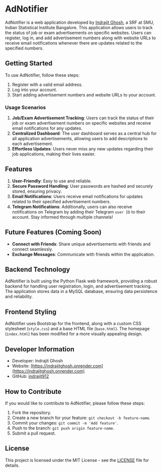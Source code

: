 # AdNotifier

AdNotifier is a web application developed by [Indrajit Ghosh](https://indrajitghosh.onrender.com), a SRF at SMU, Indian Statistical Institute Bangalore. This application allows users to track the status of job or exam advertisements on specific websites. Users can register, log in, and add advertisement numbers along with website URLs to receive email notifications whenever there are updates related to the specified numbers.

## Getting Started

To use AdNotifier, follow these steps:

1. Register with a valid email address.
2. Log into your account.
3. Start adding advertisement numbers and website URLs to your account.

### Usage Scenarios

1. **Job/Exam Advertisement Tracking**: Users can track the status of their job or exam advertisement numbers on specific websites and receive email notifications for any updates.
2. **Centralized Dashboard**: The user dashboard serves as a central hub for all application advertisements, allowing users to add descriptions to each advertisement.
3. **Effortless Updates**: Users never miss any new updates regarding their job applications, making their lives easier.

## Features

1. **User-Friendly**: Easy to use and reliable.
2. **Secure Password Handling**: User passwords are hashed and securely stored, ensuring privacy.
3. **Email Notifications**: Users receive email notifications for updates related to their specified advertisement numbers.
4. **Telegram Notifications**: Additionally, users can also receive notifications on Telegram by adding their Telegram `user ID` to their account. Stay informed through multiple channels!

## Future Features (Coming Soon)

- **Connect with Friends**: Share unique advertisements with friends and connect seamlessly.
- **Exchange Messages**: Communicate with friends within the application.

## Backend Technology

AdNotifier is built using the Python Flask web framework, providing a robust backend for handling user registration, login, and advertisement tracking. The application stores data in a MySQL database, ensuring data persistence and reliability.

## Frontend Styling

AdNotifier uses Bootstrap for the frontend, along with a custom CSS stylesheet (`style.css`) and a base HTML file (`base.html`). The homepage (`index.html`) has been modified for a more visually appealing design.

## Developer Information

- Developer: Indrajit Ghosh
- Website: [https://indrajitghosh.onrender.com](https://indrajitghosh.onrender.com)
- GitHub: [indrajit912](https://github.com/indrajit912)

## How to Contribute

If you would like to contribute to AdNotifier, please follow these steps:

1. Fork the repository.
2. Create a new branch for your feature: `git checkout -b feature-name`.
3. Commit your changes: `git commit -m 'Add feature'`.
4. Push to the branch: `git push origin feature-name`.
5. Submit a pull request.

## License

This project is licensed under the MIT License - see the [LICENSE](LICENSE) file for details.
